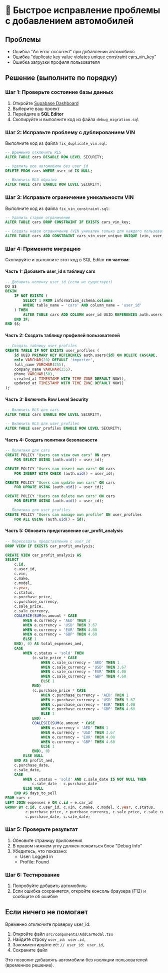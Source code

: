 # 🚨 Быстрое исправление проблемы с добавлением автомобилей

## Проблемы
- Ошибка "An error occurred" при добавлении автомобиля
- Ошибка "duplicate key value violates unique constraint cars_vin_key"
- Ошибка загрузки профиля пользователя

## Решение (выполните по порядку)

### Шаг 1: Проверьте состояние базы данных
1. Откройте [Supabase Dashboard](https://supabase.com/dashboard)
2. Выберите ваш проект
3. Перейдите в **SQL Editor**
4. Скопируйте и выполните код из файла `debug_migration.sql`

### Шаг 2: Исправьте проблему с дублированием VIN
Выполните код из файла `fix_duplicate_vin.sql`:

```sql
-- Временно отключить RLS
ALTER TABLE cars DISABLE ROW LEVEL SECURITY;

-- Удалить все автомобили без user_id
DELETE FROM cars WHERE user_id IS NULL;

-- Включить RLS обратно
ALTER TABLE cars ENABLE ROW LEVEL SECURITY;
```

### Шаг 3: Исправьте ограничение уникальности VIN
Выполните код из файла `fix_vin_constraint.sql`:

```sql
-- Удалить старое ограничение
ALTER TABLE cars DROP CONSTRAINT IF EXISTS cars_vin_key;

-- Создать новое ограничение (VIN уникален только для каждого пользователя)
ALTER TABLE cars ADD CONSTRAINT cars_vin_user_unique UNIQUE (vin, user_id);
```

### Шаг 4: Примените миграцию
Скопируйте и выполните этот код в SQL Editor **по частям**:

#### Часть 1: Добавить user_id в таблицу cars
```sql
-- Добавить колонку user_id (если не существует)
DO $$ 
BEGIN
    IF NOT EXISTS (
        SELECT 1 FROM information_schema.columns 
        WHERE table_name = 'cars' AND column_name = 'user_id'
    ) THEN
        ALTER TABLE cars ADD COLUMN user_id UUID REFERENCES auth.users(id) ON DELETE CASCADE;
    END IF;
END $$;
```

#### Часть 2: Создать таблицу профилей пользователей
```sql
-- Создать таблицу user_profiles
CREATE TABLE IF NOT EXISTS user_profiles (
    id UUID PRIMARY KEY REFERENCES auth.users(id) ON DELETE CASCADE,
    role VARCHAR(20) DEFAULT 'importer',
    full_name VARCHAR(255),
    company_name VARCHAR(255),
    phone VARCHAR(50),
    created_at TIMESTAMP WITH TIME ZONE DEFAULT NOW(),
    updated_at TIMESTAMP WITH TIME ZONE DEFAULT NOW()
);
```

#### Часть 3: Включить Row Level Security
```sql
-- Включить RLS для cars
ALTER TABLE cars ENABLE ROW LEVEL SECURITY;

-- Включить RLS для user_profiles
ALTER TABLE user_profiles ENABLE ROW LEVEL SECURITY;
```

#### Часть 4: Создать политики безопасности
```sql
-- Политики для cars
CREATE POLICY "Users can view own cars" ON cars
    FOR SELECT USING (auth.uid() = user_id);

CREATE POLICY "Users can insert own cars" ON cars
    FOR INSERT WITH CHECK (auth.uid() = user_id);

CREATE POLICY "Users can update own cars" ON cars
    FOR UPDATE USING (auth.uid() = user_id);

CREATE POLICY "Users can delete own cars" ON cars
    FOR DELETE USING (auth.uid() = user_id);

-- Политика для user_profiles
CREATE POLICY "Users can manage own profile" ON user_profiles
    FOR ALL USING (auth.uid() = id);
```

#### Часть 5: Обновить представление car_profit_analysis
```sql
-- Пересоздать представление с user_id
DROP VIEW IF EXISTS car_profit_analysis;

CREATE VIEW car_profit_analysis AS
SELECT 
    c.id,
    c.user_id,
    c.vin,
    c.make,
    c.model,
    c.year,
    c.status,
    c.purchase_price,
    c.purchase_currency,
    c.sale_price,
    c.sale_currency,
    COALESCE(SUM(e.amount * CASE 
        WHEN e.currency = 'AED' THEN 1
        WHEN e.currency = 'USD' THEN 3.67
        WHEN e.currency = 'EUR' THEN 4.00
        WHEN e.currency = 'GBP' THEN 4.60
        ELSE 1
    END), 0) AS total_expenses_aed,
    CASE 
        WHEN c.status = 'sold' THEN 
            (c.sale_price * CASE 
                WHEN c.sale_currency = 'AED' THEN 1
                WHEN c.sale_currency = 'USD' THEN 3.67
                WHEN c.sale_currency = 'EUR' THEN 4.00
                WHEN c.sale_currency = 'GBP' THEN 4.60
                ELSE 1
            END) - 
            (c.purchase_price * CASE 
                WHEN c.purchase_currency = 'AED' THEN 1
                WHEN c.purchase_currency = 'USD' THEN 3.67
                WHEN c.purchase_currency = 'EUR' THEN 4.00
                WHEN c.purchase_currency = 'GBP' THEN 4.60
                ELSE 1
            END) - 
            COALESCE(SUM(e.amount * CASE 
                WHEN e.currency = 'AED' THEN 1
                WHEN e.currency = 'USD' THEN 3.67
                WHEN e.currency = 'EUR' THEN 4.00
                WHEN e.currency = 'GBP' THEN 4.60
                ELSE 1
            END), 0)
        ELSE NULL
    END AS profit_aed,
    c.purchase_date,
    c.sale_date,
    CASE 
        WHEN c.status = 'sold' AND c.sale_date IS NOT NULL THEN 
            c.sale_date - c.purchase_date
        ELSE NULL
    END AS days_to_sell
FROM cars c
LEFT JOIN expenses e ON c.id = e.car_id
GROUP BY c.id, c.user_id, c.vin, c.make, c.model, c.year, c.status, 
         c.purchase_price, c.purchase_currency, c.sale_price, c.sale_currency,
         c.purchase_date, c.sale_date;
```

### Шаг 5: Проверьте результат
1. Обновите страницу приложения
2. В правом нижнем углу должен появиться блок "Debug Info"
3. Убедитесь, что показано:
   - User: Logged in
   - Profile: Found

### Шаг 6: Тестирование
1. Попробуйте добавить автомобиль
2. Если ошибка сохраняется, откройте консоль браузера (F12) и сообщите об ошибке

## Если ничего не помогает
Временно отключите проверку user_id:
1. Откройте файл `src/components/AddCarModal.tsx`
2. Найдите строку `user_id: user.id,`
3. Закомментируйте её: `// user_id: user.id,`
4. Сохраните файл

Это позволит добавлять автомобили без изоляции пользователей (временное решение).
